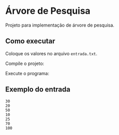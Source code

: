 # Árvore de Pesquisa 

Projeto para implementação de árvore de pesquisa.

## Como executar
Coloque os valores no arquivo `entrada.txt`.

Compile o projeto:

Execute o programa:

## Exemplo do entrada

```
30
20
50
10
25
70
100
```
